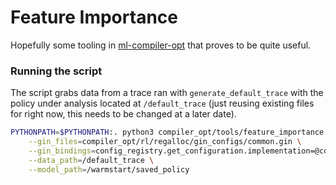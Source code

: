 # Feature Importance

Hopefully some tooling in [ml-compiler-opt](https://github.com/google/ml-compiler-opt)
that proves to be quite useful.

### Running the script

The script grabs data from a trace ran with `generate_default_trace` with the policy under
analysis located at `/default_trace` (just reusing existing files for right now, this needs
to be changed at a later date).

```bash
PYTHONPATH=$PYTHONPATH:. python3 compiler_opt/tools/feature_importance.py \
    --gin_files=compiler_opt/rl/regalloc/gin_configs/common.gin \
    --gin_bindings=config_registry.get_configuration.implementation=@configs.RegallocEvictionConfig \
    --data_path=/default_trace \
    --model_path=/warmstart/saved_policy
```